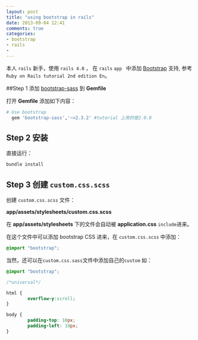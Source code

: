 ```yaml
---
layout: post
title: "using bootstrap in rails"
date: 2013-09-04 12:41
comments: true
categories:
- bootstrap
- rails
- 
---
```



本人 `rails` 新手，使用 `rails 4.0` ， 在 `rails` `app ` 中添加 [Bootstrap][1] 支持, 参考 `Ruby on Rails tutorial 2nd edition En`。

<!-- more -->

##Step 1  添加 [bootstrap-sass][2] 到 __Gemfile__

打开 **Gemfile** 添加如下内容：

``` ruby
# Use bootstrap
  gem 'bootstrap-sass','~>2.3.2' #tutorial 上用的是2.0.0
```

## Step 2 安装

直接运行：

``` ruby
bundle install
```

## Step 3 创建 `custom.css.scss`

创建 `custom.css.scss` 文件：

__app/assets/stylesheets/custom.css.scss__

在 **app/assets/stylesheets** 下的文件会自动被 **application.css** `include`进来。

在这个文件中可以添加 bootstrap CSS 进来，在 `custom.css.scss` 中添加： 

``` css
@import "bootstrap";
```

当然，还可以在`custom.css.sass`文件中添加自己的`custom` 如：

``` css
@import "bootstrap";

/*universal*/

html {
        overflow-y:scroll;
}

body {
        padding-top: 10px;
        padding-left: 10px;
}
```
[1]:http://getbootstrap.com/ 'home page'
[2]:https://github.com/thomas-mcdonald/bootstrap-sass 'github'